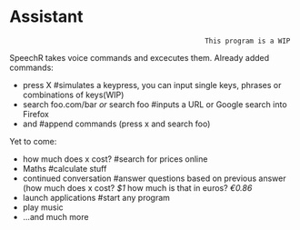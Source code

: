 # Assistant
                                                    This program is a WIP
SpeechR takes voice commands and excecutes them.
Already added commands:
  * press X                              #simulates a keypress, you can input single keys, phrases or combinations of keys(WIP)
  * search foo.com/bar _or_ search foo   #inputs a URL or Google search into Firefox
  * and                                  #append commands (press x and search foo)
 
Yet to come:
  * how much does x cost?                #search for prices online
  * Maths                                #calculate stuff
  * continued conversation               #answer questions based on previous answer (how much does x cost? _$1_ how much is that in euros? _€0.86_
  * launch applications                  #start any program
  * play music
  * ...and much more
